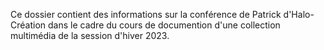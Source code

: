 Ce dossier contient des informations sur la conférence de Patrick d'Halo-Création dans le cadre du cours de documention d'une collection multimédia de la session d'hiver 2023.
